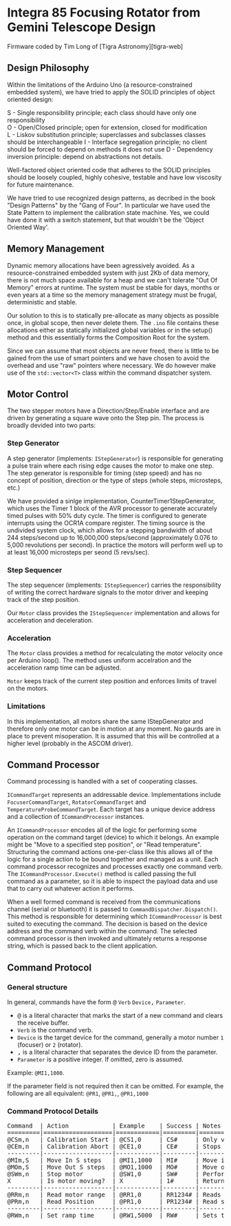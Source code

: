 # Integra 85 Focusing Rotator from Gemini Telescope Design
Firmware coded by Tim Long of [Tigra Astronomy][tigra-web]

## Design Philosophy

Within the limitations of the Arduino Uno (a resource-constrained embedded system),
we have tried to apply the SOLID principles of object oriented design:

S - Single responsibility principle; each class should have only one responsibility  
O - Open/Closed principle; open for extension, closed for modification  
L - Liskov substitution principle; superclasses and subclasses classes should be interchangeable
I - Interface segregation principle; no client should be forced to depend on methods it does not use
D - Dependency inversion principle: depend on abstractions not details.

Well-factored object oriented code that adheres to the SOLID principles should be loosely coupled,
highly cohesive, testable and have low viscosity for future maintenance.

We have tried to use recognized design patterns, as decribed in the book
"Design Patterns" by the "Gang of Four". In particular we have used the State Pattern to
implement the calibration state machine. Yes, we could have done it with
a switch statement, but that wouldn't be the 'Object Oriented Way'.

## Memory Management

Dynamic memory allocations have been agressively avoided. As a
resource-constrained embedded system with just 2Kb of data memory, there is not
much space available for a heap and we can't tolerate "Out Of Memory" errors
at runtime. The system must be stable for days, months or even years at a time
so the memory management strategy must be frugal, deterministic and stable.

Our solution to this is to statically pre-allocate as many objects as possible once,
in global scope, then never delete them. The `.ino` file contains these allocations
either as statically initialized global variables or in the setup() method and this
essentially forms the Composition Root for the system.

Since we can assume that most objects are never freed, there is little to be gained
from the use of smart pointers and we have chosen to avoid the overhead and use "raw" pointers
where necessary. We do however make use of the `std::vector<T>` class within the command
dispatcher system.

## Motor Control

The two stepper motors have a Direction/Step/Enable interface and are driven by generating
a square wave onto the Step pin. The process is broadly devided into two parts:

### Step Generator

A step generator (implements: `IStepGenerator`) is responsible for generating a pulse train
where each rising edge causes the motor to make one step. The step generator is responsible
for timing (step speed) and has no concept of position, direction or the type of steps (whole
steps, microsteps, etc.)

We have provided a sinlge implementation, CounterTimer1StepGenerator, which uses the Timer 1
block of the AVR processor to generate accurately timed pulses with 50% duty cycle.
The timer is configured to generate interrupts using the OCR1A compare register. The timing
source is the undivided system clock, which allows for a stepping bandwidth of about 
244 steps/second up to 16,000,000 steps/second (approximately 0.076 to 5,000 revolutions per second).
In practice the motors will perform well up to at least 16,000 microsteps per seond (5 revs/sec).

### Step Sequencer

The step sequencer (implements: `IStepSequencer`) carries the responsibility of writing the correct 
hardware signals to the motor driver and keeping track of the step position.

Our `Motor` class provides the `IStepSequencer` implementation and allows for acceleration
and deceleration.

### Acceleration

The `Motor` class provides a method for recalculating the motor velocity once per Arduino loop().
The method uses uniform accelration and the acceleration ramp time can be adjusted.

`Motor` keeps track of the current step position and enforces limits of travel on the motors.

### Limitations

In this implementation, all motors share the same IStepGenerator and therefore only one motor can be
in motion at any moment. No gaurds are in place to prevent misoperation. It is assumed that this will
be controlled at a higher level (probably in the ASCOM driver).

## Command Processor

Command processing is handled with a set of cooperating classes.

`ICommandTarget` represents an addressable device. Implementations include `FocuserCommandTarget`, 
`RotatorCommandTarget` and `TemperatureProbeCommandTarget`. Each target has a unique device address
and a collection of `ICommandProcessor` instances.

An `ICommandProcessor` encodes all of the logic for performing some operation on the command target
(device) to which it belongs. An example might be "Move to a specified step position", or "Read 
temperature". Structuring the command actions one-per-class like this allows all of the logic
for a single action to be bound together and managed as a unit. Each command processor recognizes 
and processes exactly one command verb. The `ICommandProcessor.Execute()` method is called passing 
the full command as a parameter, so it is able to inspect the payload data and use that to carry out
whatever action it performs.

When a well formed command is received from the communications channel (serial or bluetooth) it is
passed to `CommandDispatcher.Dispatch()`. This method is responsible for determining which
`ICommandProcessor` is best suited to executing the command. The decision is based on the device
address and the command verb within the command. The selected command processor is then invoked
and ultimately returns a response string, which is passed back to the client application.

## Command Protocol

### General structure

In general, commands have the form <kbd>@</kbd> `Verb` `Device`<kbd>,</kbd> `Parameter`.
- <kbd>@</kbd> is a literal character that marks the start of a new command and clears the receive buffer.
- `Verb` is the command verb.
- `Device` is the target device for the command, generally a motor number `1` (focuser) or `2` (rotator).
- <kbd>,</kbd> is a literal character that separates the device ID from the parameter.
- `Parameter` is a positive integer. If omitted, zero is assumed.

<example>Example: `@MI1,1000`.</example>

If the parameter field is not required then it can be omitted. For example, the following are all equivalent:
`@PR1`, `@PR1,`, `@PR1,1000`

### Command Protocol Details

<pre>
Command  | Action            | Example    | Success | Notes
=========|===================|============|=========|=====================================================
@CSm,n   | Calibration Start | @CS1,0     | CS#     | Only valid for motor 1 (focuser). Parameter ignored.
@CEm,n   | Calibration Abort | @CE1,0     | CE#     | Stops calibration and sets status to Cancelled
---------|-------------------|------------|---------|-----------------------------------------------------
@MIm,S   | Move In S steps   | @MI1,1000  | MI#     | Move in or anticlockwise
@MOm,S   | Move Out S steps  | @MO1,1000  | MO#     | Move out or clockwise
@SWm,n   | Stop motor        | @SW1,0     | SW#     | Performs an emergency stop (no deceleration)
X        | Is motor moving?  | X          | 1#      | Returns 0# if stopped; 1# focuser; 2# rotator
---------|-------------------|------------|---------|-----------------------------------------------------
@RRm,n   | Read motor range  | @RR1,0     | RR1234# | Reads the range of movement in steps for motor m
@PRm,n   | Read Position     | @PR1,0     | PR1234# | Read step position of motor m (parameter ignored)
---------|-------------------|------------|---------|-----------------------------------------------------
@RWm,n   | Set ramp time     | @RW1,5000  | RW#     | Sets the ramp time in milliseconds. Minimum 100ms.
</pre>


[tigra-home]:    http://tigra-astronomy.com
[gtd-home]:     www.geminitelescope.com/